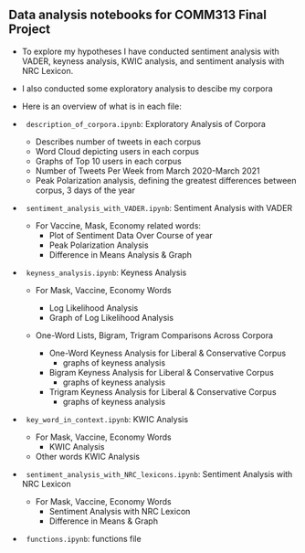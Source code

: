 ## Data analysis notebooks for COMM313 Final Project

* To explore my hypotheses I have conducted sentiment analysis with VADER, keyness analysis, KWIC analysis, and sentiment analysis with NRC Lexicon.

* I also conducted some exploratory analysis to descibe my corpora

* Here is an overview of what is in each file:

* ` description_of_corpora.ipynb`: Exploratory Analysis of Corpora

    * Describes number of tweets  in each corpus
    * Word Cloud depicting users in each corpus
    * Graphs of Top 10 users in each corpus
    * Number of Tweets Per Week from March 2020-March 2021
    * Peak Polarization analysis, defining the greatest differences between corpus, 3 days of the year


* ` sentiment_analysis_with_VADER.ipynb`: Sentiment Analysis with VADER
    
    * For Vaccine, Mask, Economy related words:
        * Plot of Sentiment Data Over Course of year
        * Peak Polarization Analysis
        * Difference in Means Analysis & Graph
        
* ` keyness_analysis.ipynb`: Keyness Analysis

     * For Mask, Vaccine, Economy Words
         * Log Likelihood Analysis
         * Graph of Log Likelihood Analysis
         
     * One-Word Lists, Bigram, Trigram Comparisons Across Corpora
         * One-Word Keyness Analysis for Liberal & Conservative Corpus
             * graphs of keyness analysis
         * Bigram Keyness Analysis for Liberal & Conservative Corpus
             * graphs of keyness analysis
         * Trigram Keyness Analysis for Liberal & Conservative Corpus
             * graphs of keyness analysis
         
* ` key_word_in_context.ipynb`: KWIC Analysis

     *  For Mask, Vaccine, Economy Words
         * KWIC Analysis
     *  Other words KWIC Analysis

* ` sentiment_analysis_with_NRC_lexicons.ipynb`: Sentiment Analysis with NRC Lexicon

     *  For Mask, Vaccine, Economy Words
         * Sentiment Analysis with NRC Lexicon
         * Difference in Means & Graph
 
 * ` functions.ipynb`: functions file
         
